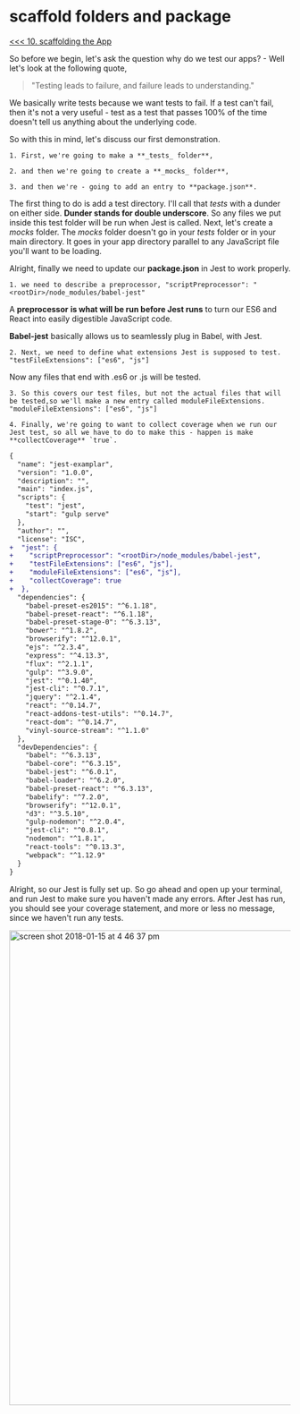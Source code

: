 # scaffold folders and package

[<<< 10. scaffolding the App](https://github.com/xgirma/mastering-react-testing-with-jest/tree/master/chapters/10)

So before we begin, let's ask the question why do we test our apps? - Well let's look at the following quote, 

> "Testing leads to failure, and failure leads to understanding." 

We basically write tests because we want tests to fail. If a test can't fail, then it's not a very useful - test as a test that passes 100% of the time doesn't tell us anything about the underlying code. 

So with this in mind, let's discuss our first demonstration. 

    1. First, we're going to make a **_tests_ folder**, 
    
    2. and then we're going to create a **_mocks_ folder**, 
    
    3. and then we're - going to add an entry to **package.json**.

The first thing to do is add a test directory. I'll call that _tests_ with a dunder on either side. **Dunder stands for double underscore**. So any files we put inside this test folder will be run when Jest is called. Next, let's create a _mocks_ folder. The _mocks_ folder doesn't go in your _tests_ folder or in your main directory. It goes in your app directory parallel to any JavaScript file you'll want to be loading. 

Alright, finally we need to update our **package.json** in Jest to work properly. 

    1. we need to describe a preprocessor, "scriptPreprocessor": "<rootDir>/node_modules/babel-jest"
     
A **preprocessor** **is what will be run before Jest runs** to turn our ES6 and React into easily digestible JavaScript code.

**Babel-jest** basically allows us to seamlessly plug in Babel, with Jest.

    2. Next, we need to define what extensions Jest is supposed to test. "testFileExtensions": ["es6", "js"]
    
Now any files that end with .es6 or .js will be tested. 

    3. So this covers our test files, but not the actual files that will be tested,so we'll make a new entry called moduleFileExtensions. "moduleFileExtensions": ["es6", "js"]
    
    4. Finally, we're going to want to collect coverage when we run our Jest test, so all we have to do to make this - happen is make **collectCoverage** `true`. 
    
```diff
{
  "name": "jest-examplar",
  "version": "1.0.0",
  "description": "",
  "main": "index.js",
  "scripts": {
    "test": "jest",
    "start": "gulp serve"
  },
  "author": "",
  "license": "ISC",
+  "jest": {
+    "scriptPreprocessor": "<rootDir>/node_modules/babel-jest",
+    "testFileExtensions": ["es6", "js"],
+    "moduleFileExtensions": ["es6", "js"],
+    "collectCoverage": true
+  },
  "dependencies": {
    "babel-preset-es2015": "^6.1.18",
    "babel-preset-react": "^6.1.18",
    "babel-preset-stage-0": "^6.3.13",
    "bower": "^1.8.2",
    "browserify": "^12.0.1",
    "ejs": "^2.3.4",
    "express": "^4.13.3",
    "flux": "^2.1.1",
    "gulp": "^3.9.0",
    "jest": "^0.1.40",
    "jest-cli": "^0.7.1",
    "jquery": "^2.1.4",
    "react": "^0.14.7",
    "react-addons-test-utils": "^0.14.7",
    "react-dom": "^0.14.7",
    "vinyl-source-stream": "^1.1.0"
  },
  "devDependencies": {
    "babel": "^6.3.13",
    "babel-core": "^6.3.15",
    "babel-jest": "^6.0.1",
    "babel-loader": "^6.2.0",
    "babel-preset-react": "^6.3.13",
    "babelify": "^7.2.0",
    "browserify": "^12.0.1",
    "d3": "^3.5.10",
    "gulp-nodemon": "^2.0.4",
    "jest-cli": "^0.8.1",
    "nodemon": "^1.8.1",
    "react-tools": "^0.13.3",
    "webpack": "^1.12.9"
  }
}
```

Alright, so our Jest is fully set up. So go ahead and open up your terminal, and run Jest to make sure you haven't made any errors. After Jest has run, you should see your coverage statement, and more or less no message, since we haven't run any tests.

<img width="849" alt="screen shot 2018-01-15 at 4 46 37 pm" src="https://user-images.githubusercontent.com/5876481/34966864-f560c830-fa13-11e7-8169-21a2cd704c67.png">

